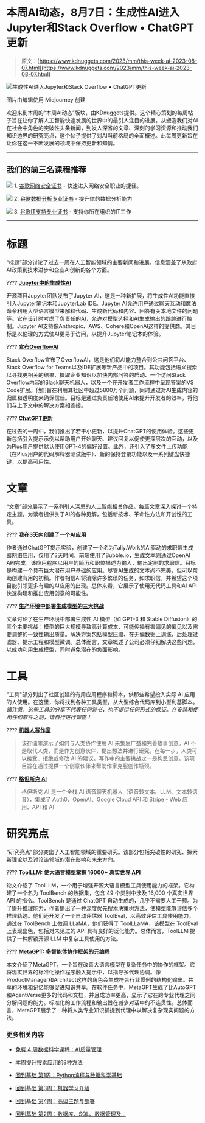 # 本周AI动态，8月7日：生成性AI进入Jupyter和Stack Overflow • ChatGPT更新

> 原文：[https://www.kdnuggets.com/2023/mm/this-week-ai-2023-08-07.html](https://www.kdnuggets.com/2023/mm/this-week-ai-2023-08-07.html)

![生成性AI进入Jupyter和Stack Overflow • ChatGPT更新](../Images/7bb2119b4b7ee021871a2a624a188aca.png)

图片由编辑使用 Midjourney 创建

欢迎来到本周的“本周AI动态”版块，由KDnuggets提供。这个精心策划的每周帖子旨在让你了解人工智能快速发展的世界中的最引人注目的进展。从塑造我们对AI在社会中角色的突破性头条新闻，到发人深省的文章、深刻的学习资源和推动我们知识边界的研究亮点，这个帖子提供了对AI当前格局的全面概述。此每周更新旨在让你在这一不断发展的领域中保持更新和知情。

* * *

## 我们的前三名课程推荐

![](../Images/0244c01ba9267c002ef39d4907e0b8fb.png) 1\. [谷歌网络安全证书](https://www.kdnuggets.com/google-cybersecurity) - 快速进入网络安全职业的捷径。

![](../Images/e225c49c3c91745821c8c0368bf04711.png) 2\. [谷歌数据分析专业证书](https://www.kdnuggets.com/google-data-analytics) - 提升你的数据分析能力

![](../Images/0244c01ba9267c002ef39d4907e0b8fb.png) 3\. [谷歌IT支持专业证书](https://www.kdnuggets.com/google-itsupport) - 支持你所在组织的IT工作

* * *

# 标题

“标题”部分讨论了过去一周在人工智能领域的主要新闻和进展。信息涵盖了从政府AI政策到技术进步和企业AI创新的各个方面。

???? **[Jupyter中的生成性AI](https://blog.jupyter.org/generative-ai-in-jupyter-3f7174824862?gi=47d7909ee7ed)**

开源项目Jupyter团队发布了Jupyter AI，这是一种新扩展，将生成性AI功能直接引入Jupyter笔记本和JupyterLab IDE。Jupyter AI允许用户通过聊天互动和魔法命令利用大型语言模型来解释代码、生成新代码和内容、回答有关本地文件的问题等。它在设计时考虑了负责任的AI，允许对模型选择和AI生成输出的跟踪进行控制。Jupyter AI支持像Anthropic、AWS、Cohere和OpenAI这样的提供商。其目标是以伦理的方式使AI更易于访问，以提升Jupyter笔记本的体验。

???? **[宣布OverflowAI](https://stackoverflow.blog/2023/07/27/announcing-overflowai/)**

Stack Overflow宣布了OverflowAI，这是他们将AI能力整合到公共问答平台、Stack Overflow for Teams以及IDE扩展等新产品中的项目。其功能包括语义搜索以寻找更相关的结果、摄取企业知识以加快内部问答的启动、一个访问Stack Overflow内容的Slack聊天机器人，以及一个在开发者工作流程中呈现答案的VS Code扩展。他们旨在利用其社区中超过5800万个问题，同时通过对AI生成内容的归属和透明度来确保信任。目标是通过负责任地使用AI来提升开发者的效率，将他们与上下文中的解决方案相连接。

???? **[ChatGPT更新](https://twitter.com/OpenAI/status/1687159114047291392)**

在过去的一周中，我们推出了若干小更新，以提升ChatGPT的使用体验。这些更新包括引入提示示例以帮助用户开始聊天、建议回复以促使更深层次的互动，以及为Plus用户提供默认使用GPT-4的偏好设置。此外，还引入了多文件上传功能（在Plus用户的代码解释器测试版中）、新的保持登录功能以及一系列键盘快捷键，以提高可用性。

# 文章

“文章”部分展示了一系列引人深思的人工智能相关作品。每篇文章深入探讨一个特定主题，为读者提供关于AI的各种见解，包括新技术、革命性方法和开创性的工具。

???? **[我在3天内创建了一个AI应用](https://www.kdnuggets.com/2023/08/created-ai-app-3-days.html)**

作者通过ChatGPT提示实验，创建了一个名为Tally.Work的AI驱动的求职信生成器网络应用，仅用了3天时间，前端使用了Bubble.io，生成文本则通过OpenAI API完成。该应用程序以用户的简历和职位描述为输入，输出定制的求职信。目标是构建一个具有巨大潜在用户基础的应用。尽管AI生成的文本尚不完美，但可以帮助创建有用的初稿。作者相信AI将消除许多繁琐的任务，如求职信，并希望这个项目能引领更多有趣的AI应用的出现。总体来看，它展示了使用无代码工具和AI API快速构建和推出应用创意的可能性。

???? **[生产环境中部署生成模型的三大挑战](https://towardsdatascience.com/three-challenges-in-deploying-generative-models-in-production-8e4c0fcf63c3)**

文章讨论了在生产环境中部署生成性 AI 模型（如 GPT-3 和 Stable Diffusion）的三个主要挑战：模型的巨大规模导致高计算成本、可能传播有害偏见的偏见以及需要调整的一致性输出质量。解决方案包括模型压缩、在无偏数据上训练、后处理过滤器、提示工程和模型微调。总体而言，文章概述了公司必须仔细解决这些问题，以成功利用生成模型，同时避免潜在的负面影响。

# 工具

"工具"部分列出了社区创建的有用应用程序和脚本，供那些希望投入实际 AI 应用的人使用。在这里，你将找到各种工具类型，从大型综合代码库到小型利基脚本。*请注意，这些工具的分享不代表任何背书，也不提供任何形式的保证。在安装和使用任何软件之前，请自行进行调查！*

????️ **[机器人写作室](https://github.com/jbpayton/robot-writers-room)**

> 该存储库演示了如何与人类协作使用 AI 来集思广益和完善故事创意。AI 不是取代人类，而是作为创意伙伴，提出想法并进行研究。在每一步，人类可以接受、拒绝或修改 AI 的建议。写作中的主要挑战之一是构思创意。该项目旨在通过提供一个创意伙伴来帮助作家克服创作瓶颈。

????️ **[格但斯克 AI](https://github.com/jmaczan/gdansk-ai)**

> 格但斯克 AI 是一个全栈 AI 语音聊天机器人（语音转文本、LLM、文本转语音），集成了 Auth0、OpenAI、Google Cloud API 和 Stripe - Web 应用、API 和 AI

# 研究亮点

"研究亮点"部分突出了人工智能领域的重要研究。该部分包括突破性的研究、探索新理论以及讨论该领域的潜在影响和未来方向。

???? **[ToolLLM: 使大语言模型掌握 16000+ 真实世界 API](https://arxiv.org/abs/2307.16789v1)**

论文介绍了 ToolLLM，一个用于增强开源大语言模型工具使用能力的框架。它构建了一个名为 ToolBench 的数据集，包含 49 个类别中涉及 16,000 个真实世界 API 的指令。ToolBench 是通过 ChatGPT 自动生成的，几乎不需要人工干预。为了提升推理能力，作者提出了一种深度优先搜索决策树方法，使模型能够评估多个推理轨迹。他们还开发了一个自动评估器 ToolEval，以高效评估工具使用能力。通过在 ToolBench 上微调 LLaMA，他们获得了 ToolLLaMA，该模型在 ToolEval 上表现出色，包括对未见过的 API 具有良好的泛化能力。总体而言，ToolLLM 提供了一种解锁开源 LLM 中复杂工具使用的方法。

???? **[MetaGPT: 多智能体协作框架的元编程](https://arxiv.org/abs/2308.00352v2)**

本文介绍了MetaGPT，一个旨在改善大语言模型在复杂任务中的协作的框架。它将现实世界的标准化操作程序融入提示中，以指导多代理协调。像ProductManager和Architect这样的角色会生成符合行业惯例的结构化输出。共享的环境和记忆能够促进知识共享。在软件任务中，MetaGPT生成了比AutoGPT和AgentVerse更多的代码和文档，并且成功率更高，显示了它在跨专业代理之间分解问题的能力。标准化的工作流程和输出旨在减少对话中的不连贯性。总体而言，MetaGPT展示了一种将人类专业知识捕捉到代理中以解决复杂现实问题的方法。

### 更多相关内容

+   [免费 4 周数据科学课程：AI质量管理](https://www.kdnuggets.com/2022/02/truera-free-4-week-data-science-course-ai-quality-management.html)

+   [本周提升搜索应用的8种方法](https://www.kdnuggets.com/2022/09/corise-8-ways-improve-search-application-week.html)

+   [回到基础 第1周：Python编程与数据科学基础](https://www.kdnuggets.com/back-to-basics-week-1-python-programming-data-science-foundations)

+   [回到基础 第3周：机器学习介绍](https://www.kdnuggets.com/back-to-basics-week-3-introduction-to-machine-learning)

+   [回到基础 第4周：高级主题与部署](https://www.kdnuggets.com/back-to-basics-week-4-advanced-topics-and-deployment)

+   [回到基础 第2周：数据库、SQL、数据管理及…](https://www.kdnuggets.com/back-to-basics-week-2-database-sql-data-management-and-statistical-concepts)
